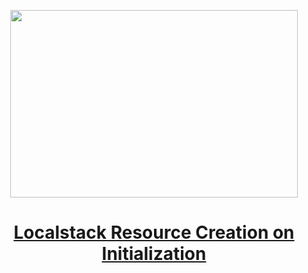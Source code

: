 <p align="center">
  <img width="460" height="300" src="https://miro.medium.com/max/1400/1*zoBWE6DNRcYUnW-J3TvMlA.jpeg">
</p>

<h1 align="center"><a href="https://aws.plainenglish.io/localstack-resource-creation-on-initialization-a86c2ce42310">Localstack Resource Creation on Initialization</a></h1>


